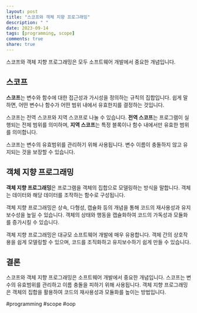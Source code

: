 ```yaml
---
layout: post
title: "스코프와 객체 지향 프로그래밍"
description: " "
date: 2023-09-14
tags: [programming, scope]
comments: true
share: true
---
```


스코프와 객체 지향 프로그래밍은 모두 소프트웨어 개발에서 중요한 개념입니다.

## 스코프

**스코프**는 변수와 함수에 대한 접근성과 가시성을 정의하는 규칙의 집합입니다. 쉽게 말하면, 어떤 변수나 함수가 어떤 범위 내에서 유효한지를 결정하는 것입니다.

스코프는 전역 스코프와 지역 스코프로 나눌 수 있습니다. **전역 스코프**는 프로그램이 실행되는 전체 범위를 의미하며, **지역 스코프**는 특정 블록이나 함수 내에서만 유효한 범위를 의미합니다.

스코프는 변수의 유효범위를 관리하기 위해 사용됩니다. 변수 이름이 충돌하지 않고 유지되는 것을 보장할 수 있습니다.

## 객체 지향 프로그래밍

**객체 지향 프로그래밍**은 프로그램을 객체의 집합으로 모델링하는 방식을 말합니다. 객체는 데이터와 해당 데이터를 조작하는 함수로 구성됩니다.

객체 지향 프로그래밍은 상속, 다형성, 캡슐화 등의 개념을 통해 코드의 재사용성과 유지보수성을 높일 수 있습니다. 객체의 상태와 행동을 캡슐화하여 코드의 가독성과 모듈화를 증가시킬 수 있습니다.

객체 지향 프로그래밍은 대규모 소프트웨어 개발에 매우 유용합니다. 객체 간의 상호작용을 쉽게 모델링할 수 있으며, 코드를 조직화하고 유지보수하기 쉽게 만들 수 있습니다.

## 결론

스코프와 객체 지향 프로그래밍은 소프트웨어 개발에서 중요한 개념입니다. 스코프는 변수의 유효범위를 관리하고 이름 충돌을 피하기 위해 사용됩니다. 객체 지향 프로그래밍은 객체의 집합을 활용하여 코드의 재사용성과 모듈화를 높이는 방법입니다.

#programming #scope #oop